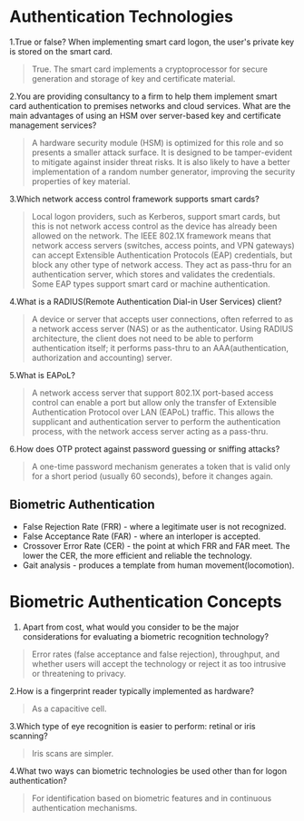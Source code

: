 # Authentication Technologies

1.True or false? When implementing smart card logon, the user's private key is stored on the smart card.

 > True. The smart card implements a cryptoprocessor for secure generation and storage of key and certificate material.

2.You are providing consultancy to a firm to help them implement smart card authentication to premises networks and cloud services. What are the main advantages of using an HSM over server-based key and certificate management services?

 > A hardware security module (HSM) is optimized for this role and so presents a smaller attack surface. It is designed to be tamper-evident to mitigate against insider threat risks. It is also likely to have a better implementation of a random number generator, improving the security properties of key material.

3.Which network access control framework supports smart cards?

 > Local logon providers, such as Kerberos, support smart cards, but this is not network access control as the device has already been allowed on the network. The IEEE 802.1X framework means that network access servers (switches, access points, and VPN gateways) can accept Extensible Authentication Protocols (EAP) credentials, but block any other type of network access. They act as pass-thru for an authentication server, which stores and validates the credentials. Some EAP types support smart card or machine authentication.

4.What is a RADIUS(Remote Authentication Dial-in User Services) client?

 > A device or server that accepts user connections, often referred to as a network access server (NAS) or as the authenticator. Using RADIUS architecture, the client does not need to be able to perform authentication itself; it performs pass-thru to an AAA(authentication, authorization and accounting) server.

 5.What is EAPoL?

 > A network access server that support 802.1X port-based access control can enable a port but allow only the transfer of Extensible Authentication Protocol over LAN (EAPoL) traffic. This allows the supplicant and authentication server to perform the authentication process, with the network access server acting as a pass-thru.

6.How does OTP protect against password guessing or sniffing attacks?

 > A one-time password mechanism generates a token that is valid only for a short period (usually 60 seconds), before it changes again.


## Biometric Authentication

 - False Rejection Rate (FRR) - where a legitimate user is not recognized.
 - False Acceptance Rate (FAR) - where an interloper is accepted. 
 - Crossover Error Rate (CER) - the point at which FRR and FAR meet. The lower the CER, the more efficient and reliable the technology.
 - Gait analysis - produces a template from human movement(locomotion).


# Biometric Authentication Concepts

 1. Apart from cost, what would you consider to be the major considerations for evaluating a biometric recognition technology?

 > Error rates (false acceptance and false rejection), throughput, and whether users will accept the technology or reject it as too intrusive or threatening to privacy.

2.How is a fingerprint reader typically implemented as hardware?

 > As a capacitive cell.

3.Which type of eye recognition is easier to perform: retinal or iris scanning?

> Iris scans are simpler.

4.What two ways can biometric technologies be used other than for logon authentication?

 > For identification based on biometric features and in continuous authentication mechanisms.
